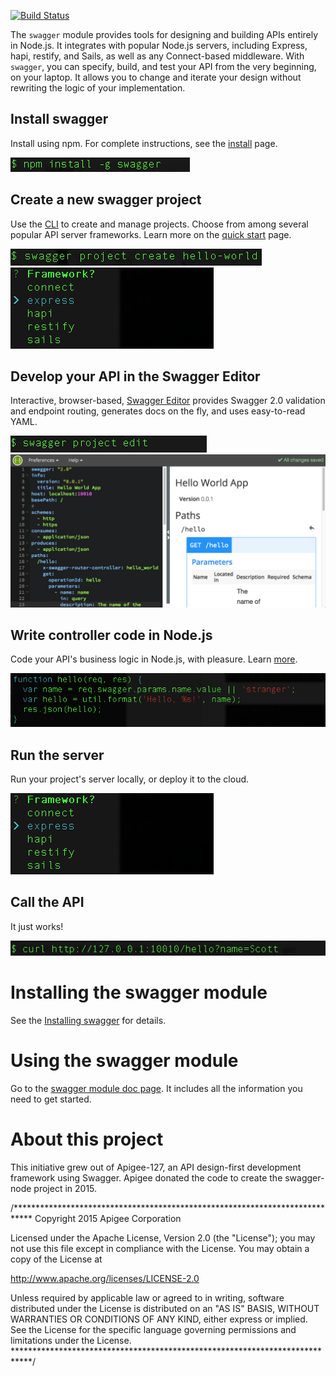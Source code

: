 [![Build Status](https://travis-ci.org/swagger-api/swagger-node.svg?branch=master)](https://travis-ci.org/swagger-api/swagger-node)

The `swagger` module provides tools for designing and building APIs entirely in Node.js. It integrates with popular Node.js servers, including Express, hapi, restify, and Sails, as well as any Connect-based middleware. With `swagger`, you can specify, build, and test your API from the very beginning, on your laptop. It allows you to change and iterate your design without rewriting the logic of your implementation.

## Install swagger

Install using npm. For complete instructions, see the [install](./docs/install.md) page. 

![alt text](./docs/images/swagger-install.png)

## Create a new swagger project

Use the [CLI](./docs/cli.md) to create and manage projects. Choose from among several popular API server frameworks. Learn more on the [quick start](./docs/quick-start.md) page. 

![alt text](./docs/images/project-create.png)
![alt text](./docs/images/project-server.png)

## Develop your API in the Swagger Editor

Interactive, browser-based, [Swagger Editor](http://editor.swagger.io/) provides Swagger 2.0 validation and endpoint routing, generates docs on the fly, and uses easy-to-read YAML. 

![alt text](./docs/images/project-start-editor.png)
![alt text](./docs/images/project-editor.png)

## Write controller code in Node.js

Code your API's business logic in Node.js, with pleasure. Learn [more](./docs/controllers.md). 

![alt text](./docs/images/project-controller.png)

## Run the server

Run your project's server locally, or deploy it to the cloud. 

![alt text](./docs/images/project-server.png)

## Call the API

It just works!

![alt text](./docs/images/project-call.png)

# <a name="installation"></a>Installing the swagger module

See the [Installing swagger](https://github.com/apigee-127/swagger-node/blob/master/docs/install.md) for details. 

# <a name="using"></a>Using the swagger module

Go to the [swagger module doc page](https://github.com/apigee-127/swagger-node/blob/master/docs/README.md). It includes all the information you need to get started. 

# <a name="about"></a>About this project

This initiative grew out of Apigee-127, an API design-first development framework using Swagger. 
Apigee donated the code to create the swagger-node project in 2015.

/****************************************************************************
 Copyright 2015 Apigee Corporation

 Licensed under the Apache License, Version 2.0 (the "License");
 you may not use this file except in compliance with the License.
 You may obtain a copy of the License at

 http://www.apache.org/licenses/LICENSE-2.0

 Unless required by applicable law or agreed to in writing, software
 distributed under the License is distributed on an "AS IS" BASIS,
 WITHOUT WARRANTIES OR CONDITIONS OF ANY KIND, either express or implied.
 See the License for the specific language governing permissions and
 limitations under the License.
 ****************************************************************************/
